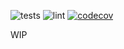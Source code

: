 ![tests](https://github.com/vinnymeller/bobpy/actions/workflows/test.yaml/badge.svg)
![lint](https://github.com/vinnymeller/bobpy/actions/workflows/check-and-lint.yaml/badge.svg)
[![codecov](https://codecov.io/gh/vinnymeller/bobpy/branch/master/graph/badge.svg?token=EUKCFIC9HC)](https://codecov.io/gh/vinnymeller/bobpy)

WIP
